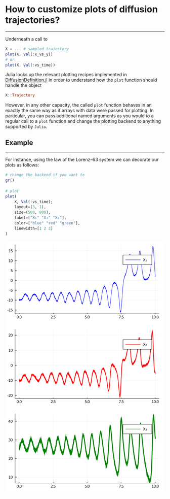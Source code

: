 # How to customize plots of diffusion trajectories?
***
Underneath a call to
```julia
X = ... # sampled trajectory
plot(X, Val(:x_vs_y))
# or
plot(X, Val(:vs_time))
```
Julia looks up the relevant plotting recipes implemented in [DiffusionDefinition.jl](https://juliadiffusionbayes.github.io/DiffusionDefinition.jl/dev/) in order to understand how the `plot` function should handle the object
```julia
X::Trajectory
```

However, in any other capacity, the called `plot` function behaves in an exactly the same way as if arrays with data were passed for plotting. In particular, you can pass additional named arguments as you would to a regular call to a `plot` function and change the plotting backend to anything supported by `Julia`.

## Example
----
For instance, using the law of the Lorenz–63 system we can decorate our plots as follows:
```julia
# change the backend if you want to
gr()

# plot
plot(
    X, Val(:vs_time);
    layout=(3, 1),
    size=(500, 800),
    label=["X₁" "X₂" "X₃"],
    color=["blue" "red" "green"],
    linewidth=[1 2 3]
)
```
![lorenz63](../assets/how_to/customize_plots/lorenz63.png)
